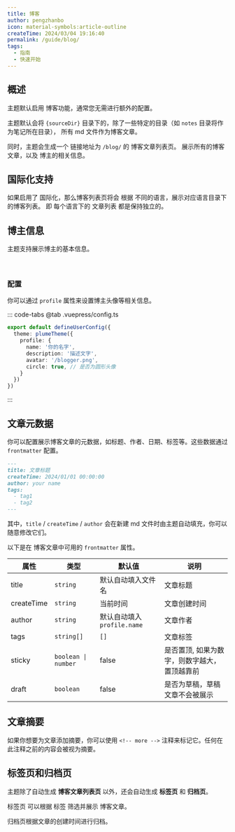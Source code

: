 ```yaml
---
title: 博客
author: pengzhanbo
icon: material-symbols:article-outline
createTime: 2024/03/04 19:16:40
permalink: /guide/blog/
tags:
  - 指南
  - 快速开始
---
```


<script setup lang="ts">
import VPBlogProfile from 'vuepress-theme-plume/components/Blog/VPBlogProfile.vue'
</script>

## 概述

主题默认启用 博客功能，通常您无需进行额外的配置。

主题默认会将 `{sourceDir}` 目录下的，除了一些特定的目录（如 `notes` 目录将作为笔记所在目录），
所有 md 文件作为博客文章。

同时，主题会生成一个 链接地址为 `/blog/` 的 博客文章列表页。
展示所有的博客文章，以及 博主的相关信息。

## 国际化支持

如果启用了 国际化，那么博客列表页将会 根据 不同的语言，展示对应语言目录下的博客列表。
即 每个语言下的 文章列表 都是保持独立的。

## 博主信息

主题支持展示博主的基本信息。

<div
  style="width: 310px;margin: 0 auto;padding: 20px 20px 1px;text-align:center;border-radius: 4px;
  background-color: var(--vp-c-bg-soft);transition: background-color var(--t-color);"
>
  <VPBlogProfile />
</div>

### 配置

你可以通过 `profile` 属性来设置博主头像等相关信息。

::: code-tabs
@tab .vuepress/config.ts

```ts
export default defineUserConfig({
  theme: plumeTheme({
    profile: {
      name: '你的名字',
      description: '描述文字',
      avatar: '/blogger.png',
      circle: true, // 是否为圆形头像
    }
  })
})
```

:::

## 文章元数据

你可以配置展示博客文章的元数据，如标题、作者、日期、标签等。这些数据通过 `frontmatter` 配置。

```md
---
title: 文章标题
createTime: 2024/01/01 00:00:00
author: your name
tags:
  - tag1
  - tag2
---
```

其中，`title` / `createTime` / `author` 会在新建 md 文件时由主题自动填充，你可以随意修改它们。

以下是在 博客文章中可用的 `frontmatter` 属性。

| 属性       | 类型                | 默认值                      | 说明                                         |
| ---------- | ------------------- | --------------------------- | -------------------------------------------- |
| title      | `string`            | 默认自动填入文件名          | 文章标题                                     |
| createTime | `string`            | 当前时间                    | 文章创建时间                                 |
| author     | `string`            | 默认自动填入 `profile.name` | 文章作者                                     |
| tags       | `string[]`          | `[]`                        | 文章标签                                     |
| sticky     | `boolean \| number` | false                       | 是否置顶, 如果为数字，则数字越大，置顶越靠前 |
| draft      | `boolean`           | false                       | 是否为草稿，草稿文章不会被展示               |

## 文章摘要

如果你想要为文章添加摘要，你可以使用 `<!-- more -->` 注释来标记它。任何在此注释之前的内容会被视为摘要。

## 标签页和归档页

主题除了自动生成 **博客文章列表页** 以外，还会自动生成 **标签页** 和 **归档页**。

标签页 可以根据 标签 筛选并展示 博客文章。

归档页根据文章的创建时间进行归档。
